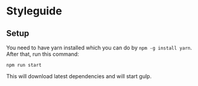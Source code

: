# Styleguide

## Setup

You need to have yarn installed which you can do by `npm -g install yarn`. After that, run this command:

```
npm run start
```

This will download latest dependencies and will start gulp.
